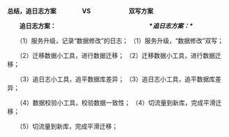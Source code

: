 **总结，追日志方案 　　　　VS　　　　　　 双写方案**

 

　　**追日志方案：　　　　　　　　　　　　　　　  \**追日志方案：\****

　　（1）服务升级，记录“数据修改”的日志；           （1）服务升级，“数据修改”双写；

　　（2）迁移数据小工具，进行数据迁移；            （2）迁移数据小工具，进行数据迁移；

　　（3）追日志小工具，追平数据库差异；            （3）追日志小工具，追平数据库差异；

　　（4）数据校验小工具，校验数据一致性；           （4）切流量到新库，完成平滑迁移；

　　（5）切流量到新库，完成平滑迁移；            